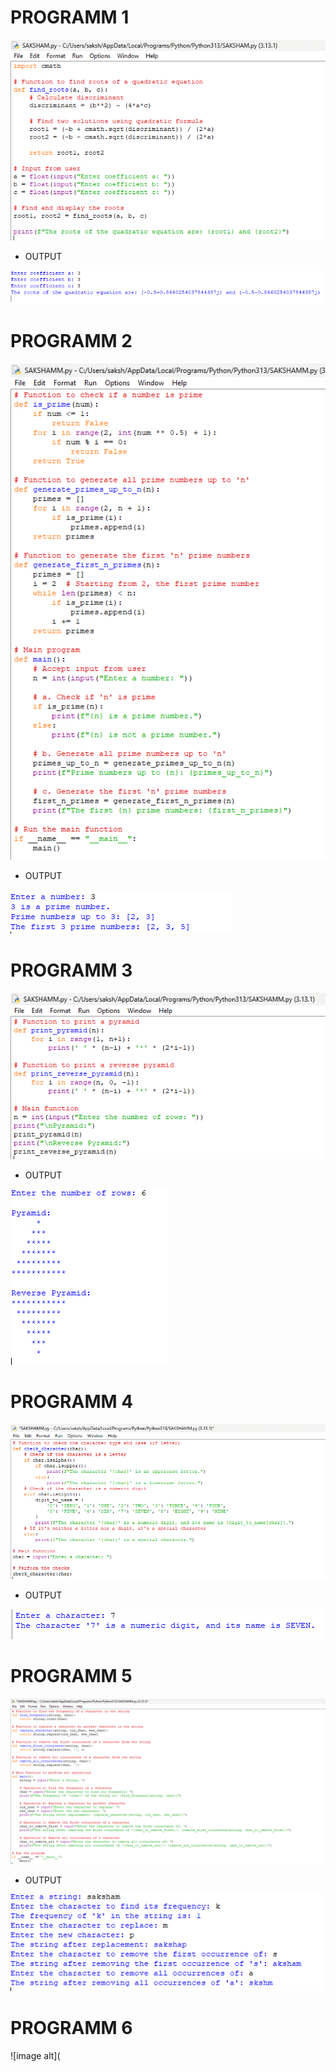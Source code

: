 # PROGRAMM 1

![image alt](https://github.com/saksham142/PRACTICALS/blob/abd5cc1b2747c3b9904dd34b1e17e5374fea8cbe/Screenshot%202024-12-26%20203512.png)

- OUTPUT

![image alt](https://github.com/saksham142/PRACTICALS/blob/a92a3e02d54bb7eb8e708bd645340c6e6b73a6a8/Screenshot%202024-12-26%20203539.png)

# PROGRAMM 2

![image alt](https://github.com/saksham142/PRACTICALS/blob/6d4a97a38f6ad156b0019e9f6dcb46ded2aec071/Screenshot%202024-12-26%20210016.png)

- OUTPUT

![image alt](https://github.com/saksham142/PRACTICALS/blob/9a04c6cddc1d8481d9d057e01ce46ae90ec4d295/Screenshot%202024-12-26%20210029.png)

# PROGRAMM 3

![image alt](https://github.com/saksham142/PRACTICALS/blob/ab8e27e53f2c1de4b77a77074ae0a46248e53761/Screenshot%202024-12-26%20210810.png)

- OUTPUT

![image alt](https://github.com/saksham142/PRACTICALS/blob/7c94a93a1ea09976857a6b6d1305ba2ff66f7acd/Screenshot%202024-12-26%20210822.png)

# PROGRAMM 4

![image alt](https://github.com/saksham142/PRACTICALS/blob/5aad3de57b56e3dccdbb3c78f0b61a8e6446be68/Screenshot%202024-12-26%20211810.png)

- OUTPUT

![image alt](https://github.com/saksham142/PRACTICALS/blob/e55cbc96f2c7873419164a63fec8ab9b1b04b53f/Screenshot%202024-12-26%20211826.png)

# PROGRAMM 5

![image alt](https://github.com/saksham142/PRACTICALS/blob/20239bd9d04c76101d70677da96c2af1e940f7ca/Screenshot%202024-12-26%20212335.png)

- OUTPUT

![image alt](https://github.com/saksham142/PRACTICALS/blob/028aea5159c031e214f99718446b403089ac73b4/Screenshot%202024-12-26%20212457.png)

# PROGRAMM 6 

![image alt](

